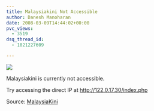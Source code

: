 ```yaml
---
title: Malaysiakini Not Accessible
author: Danesh Manoharan
date: 2008-03-09T14:44:02+00:00
pvc_views:
  - 3519
dsq_thread_id:
  - 1021227609

---
```

![](http://122.0.17.30/images/logo_en.gif)

Malaysiakini is currently not accessible.

Try accessing the direct IP at <http://122.0.17.30/index.php>

Source: [MalaysiaKini][1]

 [1]: http://www.malaysiakini.com/
